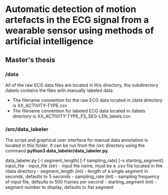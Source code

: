 # Automatic detection of motion artefacts in the ECG signal from a wearable sensor using methods of artificial intelligence
## Master's thesis

### /data
All of the raw ECG data files are located in this directory, the subdirectory /labels contains the files with manually labeled data.
* The filename convention for the raw ECG data located in /data directory is XX_ACTIVITY-TYPE.csv
* The filename convention for labeled ECG data located in /labels directory is XX_ACTIVITY-TYPE_FS_SEG-LEN_labels.csv

### /src/data_labeler

The script and graphical user interface for manual data annotation is located in this folder. It can be run from the /src directory using the command __python3 data_labeler/data_labeler.py__.

data_labeler.py [-l segment_length] [-f sampling_rate] [-s starting_segment] input_file
      - input_file (str)       - input file name, must be a .csv file located in the /data directory
      - segment_length (int)   - length of a single segment in seconds, defaults to 5 seconds
      - sampling_rate (int)    - sampling frequency of input file, defaults to 500 frames per second
      - starting_segment (int) - segment number to display, defaults to fist segment


